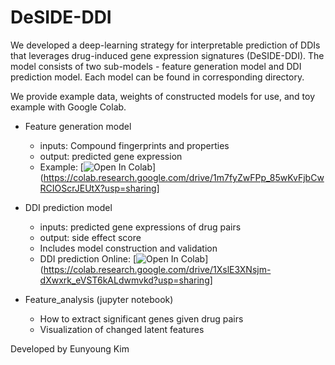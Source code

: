 # DeSIDE-DDI

We developed a deep-learning strategy for interpretable prediction of DDIs that leverages drug-induced gene expression signatures (DeSIDE-DDI).
The model consists of two sub-models - feature generation model and DDI prediction model. Each model can be found in corresponding directory.

We provide example data, weights of constructed models for use, and toy example with Google Colab.

- Feature generation model
  - inputs: Compound fingerprints and properties
  - output: predicted gene expression
  - Example: 
  [![Open In Colab](https://colab.research.google.com/assets/colab-badge.svg)](https://colab.research.google.com/drive/1m7fyZwFPp_85wKvFjbCwRCIOScrJEUtX?usp=sharing]


- DDI prediction model
  - inputs: predicted gene expressions of drug pairs
  - output: side effect score
  - Includes model construction and validation
  - DDI prediction Online: 
  [![Open In Colab](https://colab.research.google.com/assets/colab-badge.svg)](https://colab.research.google.com/drive/1XslE3XNsjm-dXwxrk_eVST6kALdwmvkd?usp=sharing]

  
- Feature_analysis (jupyter notebook)
  - How to extract significant genes given drug pairs
  - Visualization of changed latent features
  




Developed by Eunyoung Kim
